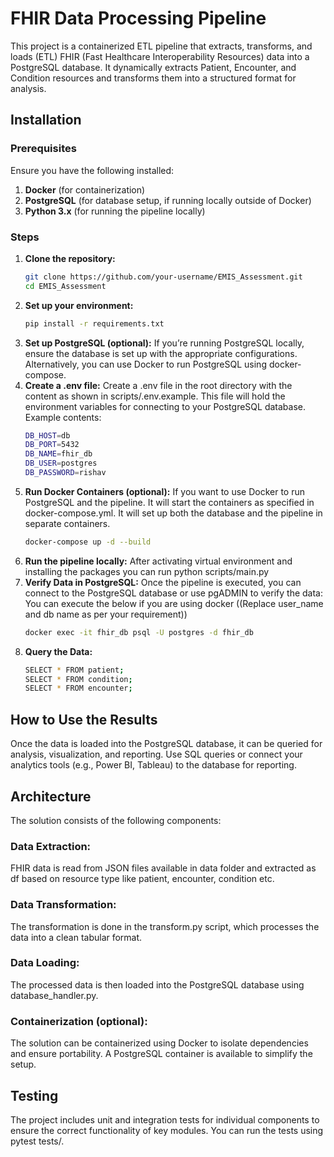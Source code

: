 # FHIR Data Processing Pipeline
This project is a containerized ETL pipeline that extracts, transforms, and loads (ETL) FHIR (Fast Healthcare Interoperability Resources) data into a PostgreSQL database. It dynamically extracts Patient, Encounter, and Condition resources and transforms them into a structured format for analysis.

## Installation

### Prerequisites

Ensure you have the following installed:

1. **Docker** (for containerization)
2. **PostgreSQL** (for database setup, if running locally outside of Docker)
3. **Python 3.x** (for running the pipeline locally)

### Steps

1. **Clone the repository:**
   ```bash
   git clone https://github.com/your-username/EMIS_Assessment.git
   cd EMIS_Assessment
2. **Set up your environment:**
   ```bash
   pip install -r requirements.txt
3. **Set up PostgreSQL (optional):**
   If you’re running PostgreSQL locally, ensure the database is set up with the appropriate configurations. Alternatively, you can use Docker to run PostgreSQL using docker-compose.
4. **Create a .env file:**
   Create a .env file in the root directory with the content as shown in scripts/.env.example. This file will hold the environment variables for connecting to your PostgreSQL database. Example contents:
   ```bash
   DB_HOST=db
   DB_PORT=5432
   DB_NAME=fhir_db
   DB_USER=postgres
   DB_PASSWORD=rishav
5. **Run Docker Containers (optional):**
   If you want to use Docker to run PostgreSQL and the pipeline. It will start the containers as specified in docker-compose.yml. It will set up both the database and the pipeline in separate containers.
   ```bash
   docker-compose up -d --build
6. **Run the pipeline locally:**
   After activating virtual environment and installing the packages you can run python scripts/main.py
7. **Verify Data in PostgreSQL:**
   Once the pipeline is executed, you can connect to the PostgreSQL database or use pgADMIN to verify the data:
   You can execute the below if you are using docker ((Replace user_name and db name as per your requirement))
   ```bash
   docker exec -it fhir_db psql -U postgres -d fhir_db
8. **Query the Data:**
   ```bash
   SELECT * FROM patient;
   SELECT * FROM condition;
   SELECT * FROM encounter;

## How to Use the Results
Once the data is loaded into the PostgreSQL database, it can be queried for analysis, visualization, and reporting. Use SQL queries or connect your analytics tools (e.g., Power BI, Tableau) to the database for reporting.

## Architecture
The solution consists of the following components:

### Data Extraction:
FHIR data is read from JSON files available in data folder and extracted as df based on resource type like patient, encounter, condition etc.

### Data Transformation:
The transformation is done in the transform.py script, which processes the data into a clean tabular format.

### Data Loading:
The processed data is then loaded into the PostgreSQL database using database_handler.py. 

### Containerization (optional):
The solution can be containerized using Docker to isolate dependencies and ensure portability. A PostgreSQL container is available to simplify the setup.

## Testing
The project includes unit and integration tests for individual components to ensure the correct functionality of key modules. You can run the tests using pytest tests/.
